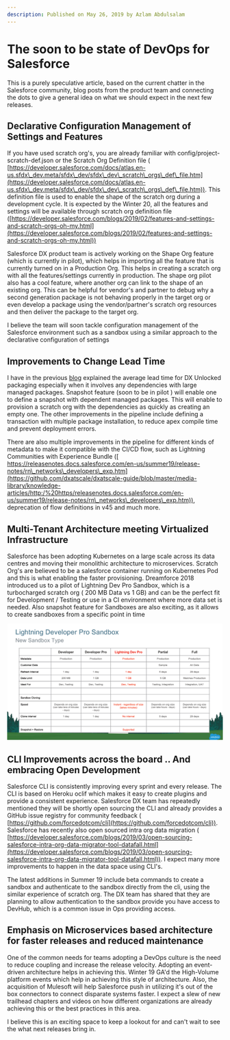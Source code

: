```yaml
---
description: Published on May 26, 2019 by Azlam Abdulsalam
---
```


# The soon to be state of DevOps for Salesforce

This is a purely speculative article, based on the current chatter in the Salesforce community, blog posts from the product team and connecting the dots to give a general idea on what we should expect in the next few releases.

## Declarative Configuration Management of Settings and Features

If you have used scratch org's, you are already familiar with config/project-scratch-def.json or the Scratch Org Definition file ( [https://developer.salesforce.com/docs/atlas.en-us.sfdx\_dev.meta/sfdx\_dev/sfdx\_dev\_scratch\_orgs\_def\_file.htm](https://developer.salesforce.com/docs/atlas.en-us.sfdx\_dev.meta/sfdx\_dev/sfdx\_dev\_scratch\_orgs\_def\_file.htm)). This definition file is used to enable the shape of the scratch org during a development cycle. It is expected by the Winter 20, all the features and settings will be available through scratch org definition file ([https://developer.salesforce.com/blogs/2019/02/features-and-settings-and-scratch-orgs-oh-my.html](https://developer.salesforce.com/blogs/2019/02/features-and-settings-and-scratch-orgs-oh-my.html))

Salesforce DX product team is actively working on the Shape Org feature (which is currently in pilot), which helps in importing all the feature that is currently turned on in a Production Org. This helps in creating a scratch org with all the features/settings currently in production. The shape org pilot also has a cool feature, where another org can link to the shape of an existing org. This can be helpful for vendor's and partner to debug why a second generation package is not behaving properly in the target org or even develop a package using the vendor/partner's scratch org resources and then deliver the package to the target org.

I believe the team will soon tackle configuration management of the Salesforce environment such as a sandbox using a similar approach to the declarative configuration of settings

## Improvements to Change Lead Time

I have in the previous [blog](https://www.linkedin.com/pulse/change-lead-time-dx-unlocked-packaging-azlam-abdulsalam/) explained the average lead time for DX Unlocked packaging especially when it involves any dependencies with large managed packages. Snapshot feature (soon to be in pilot ) will enable one to define a snapshot with dependent managed packages. This will enable to provision a scratch org with the dependencies as quickly as creating an empty one. The other improvements in the pipeline include defining a transaction with multiple package installation, to reduce apex compile time and prevent deployment errors.

There are also multiple improvements in the pipeline for different kinds of metadata to make it compatible with the CI/CD flow, such as Lightning Communities with Experience Bundle ([ https://releasenotes.docs.salesforce.com/en-us/summer19/release-notes/rn\_networks\_developers\_exp.htm](https://github.com/dxatscale/dxatscale-guide/blob/master/media-library/knowledge-articles/http:/%20https/releasenotes.docs.salesforce.com/en-us/summer19/release-notes/rn\_networks\_developers\_exp.htm)), deprecation of flow definitions in v45 and much more.

## Multi-Tenant Architecture meeting Virtualized Infrastructure

Salesforce has been adopting Kubernetes on a large scale across its data centres and moving their monolithic architecture to microservices. Scratch Org's are believed to be a salesforce container running on Kubernetes Pod and this is what enabling the faster provisioning. Dreamforce 2018 introduced us to a pilot of Lightning Dev Pro Sandbox, which is a turbocharged scratch org ( 200 MB Data vs 1 GB) and can be the perfect fit for Development / Testing or use in a CI environment where more data set is needed. Also snapshot feature for Sandboxes are also exciting, as it allows to create sandboxes from a specific point in time

![](../../.gitbook/assets/1558873745059.png)

## CLI Improvements across the board .. And embracing Open Development

Salesforce CLI is consistently improving every sprint and every release. The CLI is based on Heroku oclif which makes it easy to create plugins and provide a consistent experience. Salesforce DX team has repeatedly mentioned they will be shortly open sourcing the CLI and already provides a GitHub issue registry for community feedback ( [https://github.com/forcedotcom/cli](https://github.com/forcedotcom/cli)). Salesforce has recently also open sourced intra org data migration ( [https://developer.salesforce.com/blogs/2019/03/open-sourcing-salesforce-intra-org-data-migrator-tool-datafall.html](https://developer.salesforce.com/blogs/2019/03/open-sourcing-salesforce-intra-org-data-migrator-tool-datafall.html)). I expect many more improvements to happen in the data space using CLI's.

The latest additions in Summer 19 include beta commands to create a sandbox and authenticate to the sandbox directly from the cli, using the similar experience of scratch org. The DX team has shared that they are planning to allow authentication to the sandbox provide you have access to DevHub, which is a common issue in Ops providing access.

## Emphasis on Microservices based architecture for faster releases and reduced maintenance

One of the common needs for teams adopting a DevOps culture is the need to reduce coupling and increase the release velocity. Adopting an event-driven architecture helps in achieving this. Winter 19 GA'd the High-Volume platform events which help in achieving this style of architecture. Also, the acquisition of Mulesoft will help Salesforce push in utilizing it's out of the box connectors to connect disparate systems faster. I expect a slew of new trailhead chapters and videos on how different organizations are already achieving this or the best practices in this area.

I believe this is an exciting space to keep a lookout for and can't wait to see the what next releases bring in.
